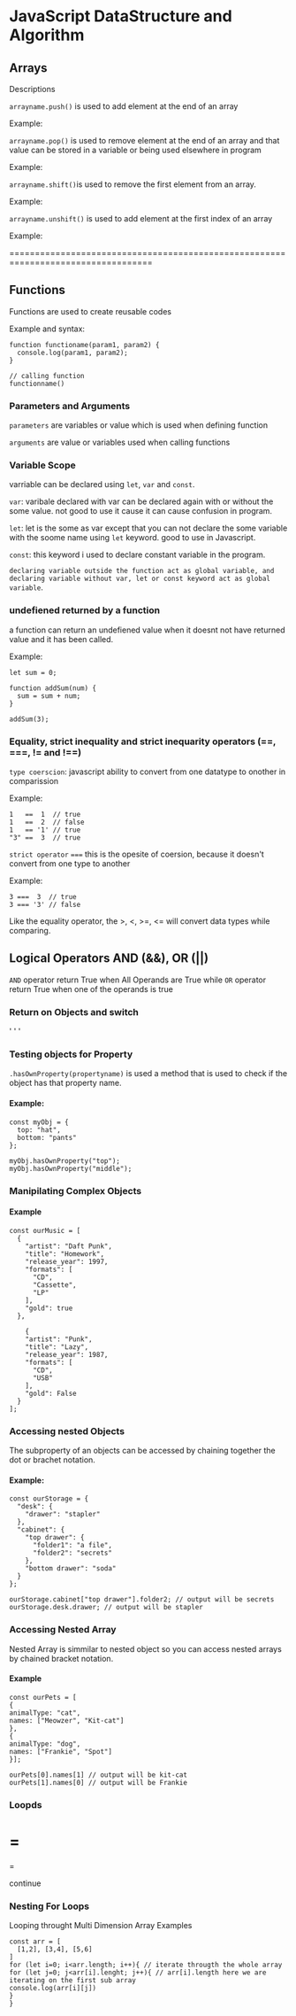 # JavaScript DataStructure and Algorithm

## Arrays
Descriptions


`arrayname.push()` is used to add element at the end of an array

Example:

`arrayname.pop()` is used to remove element at the end of an array and that value can be stored in a variable or being used elsewhere in program

Example: 

`arrayname.shift()`is used to remove the first element from an array.

Example:

`arrayname.unshift()` is used to add element at the first index of an array

Example:

==================================================================================
## Functions
Functions are used to create reusable codes

Example and syntax:

```
function functioname(param1, param2) {
  console.log(param1, param2);
}

// calling function
functionname()
```
### Parameters and Arguments
`parameters` are variables or value which is used when defining function

`arguments` are value or variables used when calling functions

### Variable Scope

varriable can be declared using `let`, `var` and `const`.

`var`: varibale declared with var can be declared again with or without the some value. not good to use it cause it can cause confusion in program.

`let`: let is the some as var except that you can not declare the some variable with the soome name using `let` keyword. good to use in Javascript.

`const`: this keyword i used to declare constant variable in the program.

`declaring variable outside the function act as global variable, and declaring variable without var, let or const keyword act as global variable`.

### undefiened returned by a function

a function can return an undefiened value when it doesnt not have returned value and it has been called.

Example:

```
let sum = 0;

function addSum(num) {
  sum = sum + num;
}

addSum(3);
```

### Equality, strict inequality and strict inequarity operators (==, ===, != and !==)

`type coerscion`: javascript ability to convert from one datatype to onother in comparission

Example:

```
1   ==  1  // true
1   ==  2  // false
1   == '1' // true
"3" ==  3  // true
```

`strict operator` `===` this is the opesite of coersion, because it doesn't convert from one type to another

Example:

```
3 ===  3  // true
3 === '3' // false
```

Like the equality operator, the >, <, >=, <= will convert data types while comparing.


## Logical Operators AND (&&), OR (||)

`AND` operator return True when All Operands are True while `OR` operator return True when one of the operands is true


### Return on Objects and switch



'
'
'

### Testing objects for Property

`.hasOwnProperty(propertyname)` is used a method that is used to check if the object has that property name.

#### Example:

```
const myObj = {
  top: "hat",
  bottom: "pants"
};

myObj.hasOwnProperty("top");
myObj.hasOwnProperty("middle");
```

### Manipilating Complex Objects

#### Example
```
const ourMusic = [
  {
    "artist": "Daft Punk",
    "title": "Homework",
    "release_year": 1997,
    "formats": [ 
      "CD", 
      "Cassette", 
      "LP"
    ],
    "gold": true
  },
  
    {
    "artist": "Punk",
    "title": "Lazy",
    "release_year": 1987,
    "formats": [ 
      "CD", 
      "USB"
    ],
    "gold": False
  }
];
```

### Accessing nested Objects

The subproperty of an objects can be accessed by chaining together the dot or brachet notation.

#### Example:
```
const ourStorage = {
  "desk": {
    "drawer": "stapler"
  },
  "cabinet": {
    "top drawer": { 
      "folder1": "a file",
      "folder2": "secrets"
    },
    "bottom drawer": "soda"
  }
};

ourStorage.cabinet["top drawer"].folder2; // output will be secrets
ourStorage.desk.drawer; // output will be stapler

```

### Accessing Nested Array

Nested Array is simmilar to nested object so you can access nested arrays by chained bracket notation.

#### Example

```
const ourPets = [
{
animalType: "cat",
names: ["Meowzer", "Kit-cat"]
},
{
animalType: "dog",
names: ["Frankie", "Spot"]
}];

ourPets[0].names[1] // output will be kit-cat
ourPets[1].names[0] // output will be Frankie

```

### Loopds

=
=
=

continue
### Nesting For Loops
Looping throught Multi Dimension Array Examples

```
const arr = [
  [1,2], [3,4], [5,6]
]
for (let i=0; i<arr.length; i++){ // iterate througth the whole array
for (let j=0; j<arr[i].lenght; j++){ // arr[i].length here we are iterating on the first sub array
console.log(arr[i][j])
}
}
```













